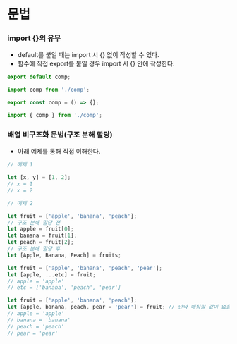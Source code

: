 # 문법

### import {}의 유무
- default를 붙일 때는 import 시 {} 없이 작성할 수 있다.
- 함수에 직접 export를 붙일 경우 import 시 {} 안에 작성한다.
```javascript
export default comp;

import comp from './comp';
```
```javascript
export const comp = () => {};

import { comp } from './comp';
```


### 배열 비구조화 문법(구조 분해 할당)
- 아래 예제를 통해 직접 이해한다.
```javascript
// 예제 1

let [x, y] = [1, 2];
// x = 1
// x = 2
```
```javascript
// 예제 2

let fruit = ['apple', 'banana', 'peach'];
// 구조 분해 할당 전
let apple = fruit[0];
let banana = fruit[1];
let peach = fruit[2];
// 구조 분해 할당 후
let [Apple, Banana, Peach] = fruits;
```
```javascript
let fruit = ['apple', 'banana', 'peach', 'pear'];
let [apple, ...etc] = fruit;
// apple = 'apple'
// etc = ['banana', 'peach', 'pear']
```
```javascript
let fruit = ['apple', 'banana', 'peach'];
let [apple, banana, peach, pear = 'pear'] = fruit; // 만약 매칭할 값이 없을 경우 undefined 발생 하므로 기본값을 지정해줄 수 있다.
// apple = 'apple'
// banana = 'banana'
// peach = 'peach'
// pear = 'pear'
```
